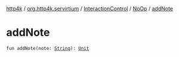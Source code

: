 [http4k](../../../index.md) / [org.http4k.servirtium](../../index.md) / [InteractionControl](../index.md) / [NoOp](index.md) / [addNote](./add-note.md)

# addNote

`fun addNote(note: `[`String`](https://kotlinlang.org/api/latest/jvm/stdlib/kotlin/-string/index.html)`): `[`Unit`](https://kotlinlang.org/api/latest/jvm/stdlib/kotlin/-unit/index.html)